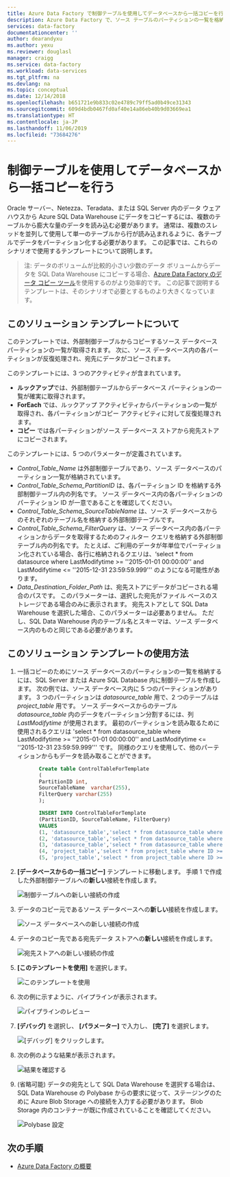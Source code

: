 ```yaml
---
title: Azure Data Factory で制御テーブルを使用してデータベースから一括コピーを行う
description: Azure Data Factory で、ソース テーブルのパーティションの一覧を格納する外部制御テーブルを使用して、データベースからデータを一括コピーするソリューション テンプレートの使用方法について説明します。
services: data-factory
documentationcenter: ''
author: dearandyxu
ms.author: yexu
ms.reviewer: douglasl
manager: craigg
ms.service: data-factory
ms.workload: data-services
ms.tgt_pltfrm: na
ms.devlang: na
ms.topic: conceptual
ms.date: 12/14/2018
ms.openlocfilehash: b651721e9b833c02e4789c79ff5ad0b49ce31343
ms.sourcegitcommit: 609d4bdb0467fd0af40e14a86eb40b9d03669ea1
ms.translationtype: HT
ms.contentlocale: ja-JP
ms.lasthandoff: 11/06/2019
ms.locfileid: "73684276"
---
```

# <a name="bulk-copy-from-a-database-with-a-control-table"></a>制御テーブルを使用してデータベースから一括コピーを行う

Oracle サーバー、Netezza、Teradata、または SQL Server 内のデータ ウェアハウスから Azure SQL Data Warehouse にデータをコピーするには、複数のテーブルから膨大な量のデータを読み込む必要があります。 通常は、複数のスレッドを並列して使用して単一のテーブルから行が読み込まれるように、各テーブルでデータをパーティション化する必要があります。 この記事では、これらのシナリオで使用するテンプレートについて説明します。

 >注: データのボリュームが比較的小さい少数のデータ ボリュームからデータを SQL Data Warehouse にコピーする場合、[Azure Data Factory のデータ コピー ツール](copy-data-tool.md)を使用するのがより効率的です。 この記事で説明するテンプレートは、そのシナリオで必要とするものより大きくなっています。

## <a name="about-this-solution-template"></a>このソリューション テンプレートについて

このテンプレートでは、外部制御テーブルからコピーするソース データベース パーティションの一覧が取得されます。 次に、ソース データベース内の各パーティションが反復処理され、宛先にデータがコピーされます。

このテンプレートには、3 つのアクティビティが含まれています。
- **ルックアップ**では、外部制御テーブルからデータベース パーティションの一覧が確実に取得されます。
- **ForEach** では、ルックアップ アクティビティからパーティションの一覧が取得され、各パーティションがコピー アクティビティに対して反復処理されます。
- **コピー** では各パーティションがソース データベース ストアから宛先ストアにコピーされます。

このテンプレートには、5 つのパラメーターが定義されています。
- *Control_Table_Name* は外部制御テーブルであり、ソース データベースのパーティション一覧が格納されています。
- *Control_Table_Schema_PartitionID* は、各パーティション ID を格納する外部制御テーブル内の列名です。 ソース データベース内の各パーティションのパーティション ID が一意であることを確認してください。
- *Control_Table_Schema_SourceTableName* は、ソース データベースからのそれぞれのテーブル名を格納する外部制御テーブルです。
- *Control_Table_Schema_FilterQuery* は、ソース データベース内の各パーティションからデータを取得するためのフィルター クエリを格納する外部制御テーブル内の列名です。 たとえば、ご利用のデータが年単位でパーティション化されている場合、各行に格納されるクエリは、‘select * from datasource where LastModifytime >= ''2015-01-01 00:00:00'' and LastModifytime <= ''2015-12-31 23:59:59.999''' のようになる可能性があります。
- *Data_Destination_Folder_Path* は、宛先ストアにデータがコピーされる場合のパスです。 このパラメーターは、選択した宛先がファイル ベースのストレージである場合のみに表示されます。 宛先ストアとして SQL Data Warehouse を選択した場合、このパラメーターは必要ありません。 ただし、SQL Data Warehouse 内のテーブル名とスキーマは、ソース データベース内のものと同じである必要があります。

## <a name="how-to-use-this-solution-template"></a>このソリューション テンプレートの使用方法

1. 一括コピーのためにソース データベースのパーティションの一覧を格納するには、SQL Server または Azure SQL Database 内に制御テーブルを作成します。 次の例では、ソース データベース内に 5 つのパーティションがあります。 3 つのパーティションは *datasource_table* 用で、2 つのテーブルは *project_table* 用です。 ソース データベースからのテーブル *datasource_table* 内のデータをパーティション分割するには、列 *LastModifytime* が使用されます。 最初のパーティションを読み取るために使用されるクエリは 'select * from datasource_table where LastModifytime >= ''2015-01-01 00:00:00'' and LastModifytime <= ''2015-12-31 23:59:59.999''' です。 同様のクエリを使用して、他のパーティションからもデータを読み取ることができます。

     ```sql
            Create table ControlTableForTemplate
            (
            PartitionID int,
            SourceTableName  varchar(255),
            FilterQuery varchar(255)
            );

            INSERT INTO ControlTableForTemplate
            (PartitionID, SourceTableName, FilterQuery)
            VALUES
            (1, 'datasource_table','select * from datasource_table where LastModifytime >= ''2015-01-01 00:00:00'' and LastModifytime <= ''2015-12-31 23:59:59.999'''),
            (2, 'datasource_table','select * from datasource_table where LastModifytime >= ''2016-01-01 00:00:00'' and LastModifytime <= ''2016-12-31 23:59:59.999'''),
            (3, 'datasource_table','select * from datasource_table where LastModifytime >= ''2017-01-01 00:00:00'' and LastModifytime <= ''2017-12-31 23:59:59.999'''),
            (4, 'project_table','select * from project_table where ID >= 0 and ID < 1000'),
            (5, 'project_table','select * from project_table where ID >= 1000 and ID < 2000');
    ```

2. **[データベースからの一括コピー]** テンプレートに移動します。 手順 1 で作成した外部制御テーブルへの**新しい**接続を作成します。

    ![制御テーブルへの新しい接続の作成](media/solution-template-bulk-copy-with-control-table/BulkCopyfromDB_with_ControlTable2.png)

3. データのコピー元であるソース データベースへの**新しい**接続を作成します。

     ![ソース データベースへの新しい接続の作成](media/solution-template-bulk-copy-with-control-table/BulkCopyfromDB_with_ControlTable3.png)
    
4. データのコピー先である宛先データ ストアへの**新しい**接続を作成します。

    ![宛先ストアへの新しい接続の作成](media/solution-template-bulk-copy-with-control-table/BulkCopyfromDB_with_ControlTable4.png)

5. **[このテンプレートを使用]** を選択します。

    ![このテンプレートを使用](media/solution-template-bulk-copy-with-control-table/BulkCopyfromDB_with_ControlTable5.png)
    
6. 次の例に示すように、パイプラインが表示されます。

    ![パイプラインのレビュー](media/solution-template-bulk-copy-with-control-table/BulkCopyfromDB_with_ControlTable6.png)

7. **[デバッグ]** を選択し、 **[パラメーター]** で入力し、 **[完了]** を選択します。

    ![**[デバッグ]** をクリックします。](media/solution-template-bulk-copy-with-control-table/BulkCopyfromDB_with_ControlTable7.png)

8. 次の例のような結果が表示されます。

    ![結果を確認する](media/solution-template-bulk-copy-with-control-table/BulkCopyfromDB_with_ControlTable8.png)

9. (省略可能) データの宛先として SQL Data Warehouse を選択する場合は、SQL Data Warehouse の Polybase からの要求に従って、ステージングのために Azure Blob Storage への接続を入力する必要があります。 Blob Storage 内のコンテナーが既に作成されていることを確認してください。
    
    ![Polybase 設定](media/solution-template-bulk-copy-with-control-table/BulkCopyfromDB_with_ControlTable9.png)
       
## <a name="next-steps"></a>次の手順

- [Azure Data Factory の概要](introduction.md)
